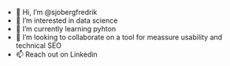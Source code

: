 - 👋 Hi, I’m @sjobergfredrik
- 👀 I’m interested in data science
- 🌱 I’m currently learning pyhton
- 💞️ I’m looking to collaborate on a tool for meassure usability and technical SEO
- 📫 Reach out on Linkedin

<!---
sjobergfredrik/sjobergfredrik is a ✨ special ✨ repository because its `README.md` (this file) appears on your GitHub profile.
You can click the Preview link to take a look at your changes.
--->
